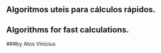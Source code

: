 
## Algoritmos uteis para cálculos rápidos.
## Algorithms for fast calculations.


###by Atos Vinicius
